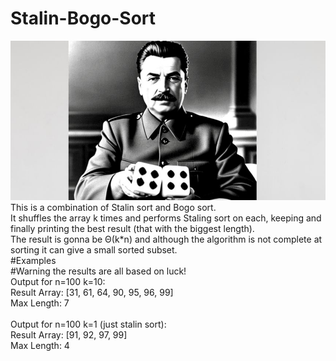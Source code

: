 # Stalin-Bogo-Sort<br>
![Screenshot](image_used_in_readme.jpeg)
This is a combination of Stalin sort and Bogo sort. <br>
It shuffles the array k times and performs Staling sort on each, keeping and finally printing the best result (that with the biggest length). <br>
The result is gonna be Θ(k*n) and although the algorithm is not complete at sorting it can give a small sorted subset.<br>
#Examples<br>
#Warning the results are all based on luck!<br>
Output for n=100 k=10:<br>
Result Array: [31, 61, 64, 90, 95, 96, 99]<br>Max Length: 7 <br>
<br>
Output for n=100 k=1 (just stalin sort):<br>
Result Array: [91, 92, 97, 99]<br>Max Length: 4<br>


